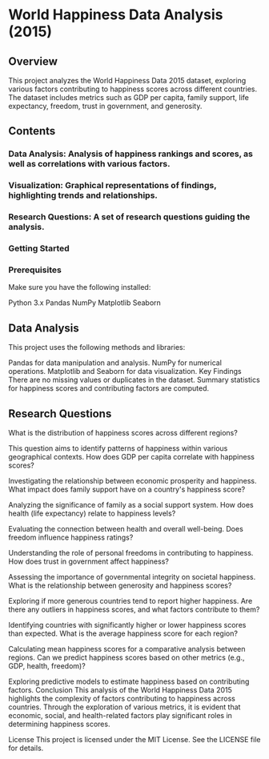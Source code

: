 # World Happiness Data Analysis (2015)
## Overview
This project analyzes the World Happiness Data 2015 dataset, exploring various factors contributing to happiness scores across different countries. The dataset includes metrics such as GDP per capita, family support, life expectancy, freedom, trust in government, and generosity.

## Contents
### Data Analysis: Analysis of happiness rankings and scores, as well as correlations with various factors.
### Visualization: Graphical representations of findings, highlighting trends and relationships.
### Research Questions: A set of research questions guiding the analysis.
### Getting Started
### Prerequisites
Make sure you have the following installed:

Python 3.x
Pandas
NumPy
Matplotlib
Seaborn

## Data Analysis
This project uses the following methods and libraries:

Pandas for data manipulation and analysis.
NumPy for numerical operations.
Matplotlib and Seaborn for data visualization.
Key Findings
There are no missing values or duplicates in the dataset.
Summary statistics for happiness scores and contributing factors are computed.
## Research Questions
What is the distribution of happiness scores across different regions?

This question aims to identify patterns of happiness within various geographical contexts.
How does GDP per capita correlate with happiness scores?

Investigating the relationship between economic prosperity and happiness.
What impact does family support have on a country's happiness score?

Analyzing the significance of family as a social support system.
How does health (life expectancy) relate to happiness levels?

Evaluating the connection between health and overall well-being.
Does freedom influence happiness ratings?

Understanding the role of personal freedoms in contributing to happiness.
How does trust in government affect happiness?

Assessing the importance of governmental integrity on societal happiness.
What is the relationship between generosity and happiness scores?

Exploring if more generous countries tend to report higher happiness.
Are there any outliers in happiness scores, and what factors contribute to them?

Identifying countries with significantly higher or lower happiness scores than expected.
What is the average happiness score for each region?

Calculating mean happiness scores for a comparative analysis between regions.
Can we predict happiness scores based on other metrics (e.g., GDP, health, freedom)?

Exploring predictive models to estimate happiness based on contributing factors.
Conclusion
This analysis of the World Happiness Data 2015 highlights the complexity of factors contributing to happiness across countries. Through the exploration of various metrics, it is evident that economic, social, and health-related factors play significant roles in determining happiness scores.

License
This project is licensed under the MIT License. See the LICENSE file for details.
